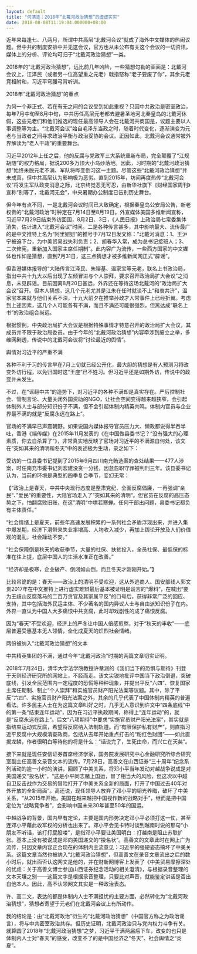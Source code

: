 ```yaml
---
layout: default
title: "何清涟：2018年“北戴河政治猜想”的虚虚实实"
date: 2018-08-08T11:19:04.000000+08:00
---
```


近年来每逢七、八两月，所谓中共高层“北戴河会议”就成了海外中文媒体的热闹议题。但中共的制度安排中并无这会议，官方也从未公布有关这个会议的一切资讯，媒体上的分析、评论均可归于“北戴河政治猜想”一类。

2018年的“北戴河政治猜想”，远比前几年凶险，一些猜想勾勒的画面是：北戴河会议上，江泽民（或者另一位高望重之元老）戟指怒称“老子要废了你”，其余元老竞相附和，习近平弯腰弓背听训。

2018年“北戴河政治猜想”的重点

为何一个非正式、若在有无之间的会议受到如此重视？只因中共政治是密室政治，每年7月中旬至8月中旬，中共历任高层元老都去避暑圣地河北秦皇岛的北戴河休假，这些元老们和他们推选的现任最高领导人会在北戴河共商国是，议题主要以人事调整等为主。“北戴河会议”始自毛泽东当政之时，随着时代变化，逐渐演变为元老与当政者之间寻求政治平衡与政治妥协的会议。正因如此，北戴河会议通常被外界解读为“老人干政”的重要舞台。

习近平2012年上任之后，他的反腐与党政军三大系统重新布局，完全颠覆了“江规胡随”的权力格局，据说200多万顶大小乌纱落地。因此，习时期的“北戴河政治猜想”始终未脱元老不满、军队将哗变倒习这一主题。尽管这些“北戴河政治猜想”并未成真，但中共高层认为影响极为恶劣。直到2015年，坊间再度热传“北戴河会议”将发生军队政变消息之际，北京终觉忍无可忍，由新华社旗下《财经国家周刊》宣称“别等了，北戴河无会”，中央暑期办公制度已告别历史舞台。

但今年有点不同，一是北戴河会议时间已大致确定，根据秦皇岛公安局公告，新老权贵的“北戴河政治”时钟定在7月14日至8月19日。外宣媒体美国多维新闻宣称，习近平7月29日结束外访回国，8月2日、3日，《人民日报》上政治局七常委集体消失，估计进入“北戴河会议”时间。二是各种传言甚多，其中影响最大、流传最广的是中文推特上名为“阿里妞妞”的推号于7月12日发文称：“北戴河消息：1、王沪宁被迫下台，为中美贸易战失利负责；2、胡春华入常，成为总书记接班人；3、二次修宪，重新加入国家主席任期制”。此内容广为流传，一些西方国家的中文媒体也作如是猜想，直到7月31日，这三点猜想才被多维新闻网正式“辟谣”。

但香港媒体报导的“大陆传言江泽民、朱镕基、温家宝等元老，联名上书政治局，指出中共十九大以后出现了左倾冒进与个人崇拜，要求召开政治局扩大会议”之消息，未见辟谣。目前因离8月20日甚远，外界还在等待这场北戴河的“政治局扩大会议”召开。但本人猜想，这几个元老尤其是江朱在任时就谈不上“和衷共济”，温家宝本来就与他们关系不深，十九大前夕在推举孙政才入常事件上已经折翼。考虑到上述因素，这几个人可能各有不满，而且不满还可能很强烈，但离达成“联名上书”的政治组合尚远。

根据惯例，中央政治局扩大会议是根据特殊事情才特意召开的政治局扩大会议，其成员并不限于政治局委员。由于今年的“北戴河政治猜想”内容牵涉到废立之举，多维网剧透，传说中的北戴河会议将“讨论最近的舆情”。

舆情对习近平的严重不满

各种不利于习的传言早在7月上旬就已经公开化，最大胆的猜想是有人预测习将改变外访行程，以免归国时这“王座”已不姓习。但习近平还是如期外访，传说中的政变并未发生。

不过，在“谣翻中共”的造势下，对习近平的各种不满却是真实存在。严厉控制社会、管制言论、大量关闭外国资助的NGO，让社会空间变得越来越狭窄，会引起体制外人士与部分知识份子不满，但不会引起体制内精英共鸣。体制内官员与企业界最不满的就是“反腐永远在路上”。

官场的不满早已声震朝野。如果说国内媒体报导官员压力大、懒政都说得半吞半吐，香港《端传媒》在2015年11月发表的《在中国做县委书记？“没有强大的心理素质，你去自杀算了”》，非常真实地反映了官场对习近平的不满源自何处，该文在“突如其来的清明和冬天”中的表述极为生动，录之如下：

受访的一位县委书记提到了2015年9月四川南充贿选案的查处结果——477人涉案，时任南充市委书记刘宏建没贪一分钱，因怠忽职守罪被判刑三年。该县委书记认为，当前的环境是典型的四季复合季节，变幻无常：

【“政治上是春天，中共中央现行态度是整肃党纪、全面反腐倡廉，一再强调”亲民“、”爱民“的重要性，大陆官场走入了”突如其来的清明“。但官员在反腐的高压态势之下，怕翻腐败旧账，在这”清明“中噤若寒蝉。任何干部出问题，县委书记都负有主体责任。”

“社会情绪上是夏天，前些年高速发展积累的一系列社会矛盾浮现出来，并进入集中爆发期，经济下滑带来失业率增高、人均收入减少，再加上舆论开放及人们价值观的混乱，社会躁动不安。”

“社会保障倒是秋天的收获季节，大量的社保、扶贫投入，全员社保、最低保的标准在往上提，底层中国人的生活水准正在改善。”

“经济却是极寒，企业破产、倒闭如山倒，而且冬天才刚刚开始。”】

比较吊诡的是：春天——政治上的清明不受欢迎，这从外逃商人、国安部线人郭文贵2017年在中文推特上进行虚实难辩最后基本被证明是谎言的“爆料”，在喊出“要为王歧山反腐落马的二百万贪官及其家属平反”的口号后，获得非常广泛的回应、支持，其中包括海外民运主体、不少著名的国内异议人士与自由派知识份子在内。外界一直认为中国人大多痛恨中共贪腐，此时却戏剧性的成了痛恨反腐。

因为“春天”不受欢迎，经济上的严冬让中国人倍感煎熬，对于“秋天的丰收”——底层普遍受惠基本无人领情，全化成夏天的炽烈社会情绪。

两份被纳入“北戴河政治猜想”的文本

中共精英集团的不满，通过今年“北戴河政治”时期的两篇文章切实证明。

2018年7月24日，清华大学法学院教授许章润的《我们当下的恐惧与期待》刊登于天则经济研究所的网站上，不胫而走。该文尖锐地批评中国当下政治倒退，突破底线，引发全民范围内一定程度的恐慌等种种现象，并提出平反“六四”、恢复国家主席任期制、制止“个人崇拜”和实施官员财产阳光法案等议题。其中，除了平反“六四”、实施官员财产阳光法案之外，其余的几乎代表了中国体制内精英的普遍看法。许多民主人士在为这篇文章叫好之时，几乎无人意识到许文中“四条底线”中的第一条“结束连年运动”，因为在习近平执政期间，称得上“连年运动”的，就是“反腐永远在路上”。后文“八项期待”中要求“实施官员财产阳光法案”，其实就是指结束运动式反腐，希望将反腐纳入法制轨道。而“有限保护私有财产”，则直指习近平反腐中大规模清查政商，包括从去年开始重点打击的“粉红色财团”——如此直揭龙鳞，作者很明白等待他的将是什么：“话说完了，生死由命，而兴亡在天矣”。

接下来就是现任安信证券首席经济学家，国务院发展研究中心金融研究所综合研究室副主任高善文录音文本的流传。7月28日，高善文在山西证券“三十周年”纪念系列活动的逾一小时的演讲，回顾了中美关系，将邓小平当年发动对越战争说成是对美国递交“投名状”，“这是小平同志赌上国运，冒了相当大的风险，但这次以中越自卫反击战作为交易的冒险打开了中美关系全新的局面，打开了中国过去40年对外开放的全新局面”。高还说，现任领导人放弃了邓小平的韬光养晦，破坏了中美关系，“从2015年开始，美国在越来越把中国视作新的战略对手”，继而是把中国定位为“战略竞争者”，会影响中国未来30年甚至50年的国运。

中越战争的背景，国内早有定论，主要是国内形势决定邓小平必须打这一仗，甚至连邓小平藉此收军权的分析也出来了。邓小平会见卡特时谈到越南时说的那句“小朋友不听话，该打打屁股喽”，是指邓小平要让美国明白：打越南是阻止苏联扩张。基本上没有被说成是邓向美国递交的“投名状”。高善文的文章此时在网上广为流传，只因文章内容正合现在的体制内主流意见：习近平的强硬姿态搞坏了中美关系。这篇文章当然也被纳入“北戴河政治猜想”，但高善文在录音文章流出之后的数小时后，就出面否认这网文是他的，并在财新网博客上发表了《中美贸易摩擦深处的忧虑：关于高善文博士参加山西证券纪念活动的相关澄清》，与根据录音整理的文本天壤之别——这篇文字是根据录音整理，只要比对声音，就能鉴定讲话是否出自他本人。因此，高不认领网文其实是一种政治表态。

许、高二文，表达的都是体制内人士不满担忧的主要方面，必然转化为“北戴河政治猜想”，猜想者寄望于元老们在北戴河会议上有所动作。

我的结论是：由“北戴河政治”衍生的“北戴河政治猜想”（中国官方称之为政治谣言），将与中共密室政治共存。但历史证明，北戴河政治只与党内权力斗争有关。就算圆了2018年“北戴河政治猜想”之梦，习近平干满两届后下车，改变的也只是体制内人士对“春天”的感受，改变不了的是中国经济之“冬天”、社会舆情之“炎夏”。

